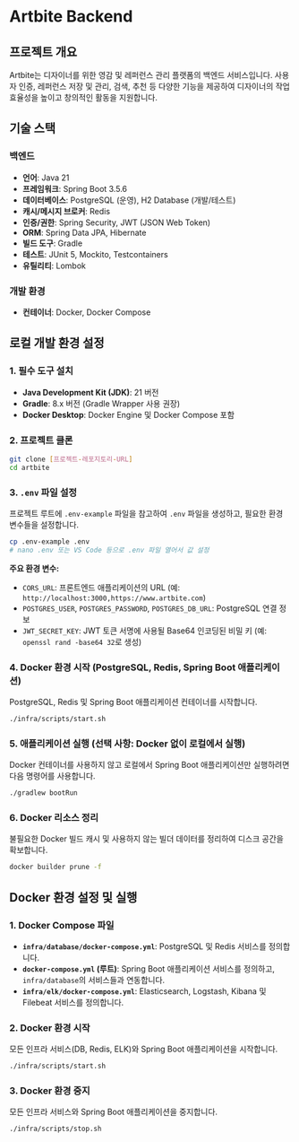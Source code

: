 # Artbite Backend

## 프로젝트 개요

Artbite는 디자이너를 위한 영감 및 레퍼런스 관리 플랫폼의 백엔드 서비스입니다. 사용자 인증, 레퍼런스 저장 및 관리, 검색, 추천 등 다양한 기능을 제공하여 디자이너의 작업 효율성을 높이고 창의적인 활동을 지원합니다.

## 기술 스택

### 백엔드
-   **언어**: Java 21
-   **프레임워크**: Spring Boot 3.5.6
-   **데이터베이스**: PostgreSQL (운영), H2 Database (개발/테스트)
-   **캐시/메시지 브로커**: Redis
-   **인증/권한**: Spring Security, JWT (JSON Web Token)
-   **ORM**: Spring Data JPA, Hibernate
-   **빌드 도구**: Gradle
-   **테스트**: JUnit 5, Mockito, Testcontainers
-   **유틸리티**: Lombok

### 개발 환경
-   **컨테이너**: Docker, Docker Compose

## 로컬 개발 환경 설정

### 1. 필수 도구 설치
-   **Java Development Kit (JDK)**: 21 버전
-   **Gradle**: 8.x 버전 (Gradle Wrapper 사용 권장)
-   **Docker Desktop**: Docker Engine 및 Docker Compose 포함

### 2. 프로젝트 클론
```bash
git clone [프로젝트-레포지토리-URL]
cd artbite
```

### 3. `.env` 파일 설정
프로젝트 루트에 `.env-example` 파일을 참고하여 `.env` 파일을 생성하고, 필요한 환경 변수들을 설정합니다.

```bash
cp .env-example .env
# nano .env 또는 VS Code 등으로 .env 파일 열어서 값 설정
```

**주요 환경 변수:**
-   `CORS_URL`: 프론트엔드 애플리케이션의 URL (예: `http://localhost:3000,https://www.artbite.com`)
-   `POSTGRES_USER`, `POSTGRES_PASSWORD`, `POSTGRES_DB_URL`: PostgreSQL 연결 정보
-   `JWT_SECRET_KEY`: JWT 토큰 서명에 사용될 Base64 인코딩된 비밀 키 (예: `openssl rand -base64 32`로 생성)

### 4. Docker 환경 시작 (PostgreSQL, Redis, Spring Boot 애플리케이션)
PostgreSQL, Redis 및 Spring Boot 애플리케이션 컨테이너를 시작합니다.
```bash
./infra/scripts/start.sh
```

### 5. 애플리케이션 실행 (선택 사항: Docker 없이 로컬에서 실행)
Docker 컨테이너를 사용하지 않고 로컬에서 Spring Boot 애플리케이션만 실행하려면 다음 명령어를 사용합니다.
```bash
./gradlew bootRun
```

### 6. Docker 리소스 정리
불필요한 Docker 빌드 캐시 및 사용하지 않는 빌더 데이터를 정리하여 디스크 공간을 확보합니다.
```bash
docker builder prune -f
```

## Docker 환경 설정 및 실행

### 1. Docker Compose 파일
-   **`infra/database/docker-compose.yml`**: PostgreSQL 및 Redis 서비스를 정의합니다.
-   **`docker-compose.yml` (루트)**: Spring Boot 애플리케이션 서비스를 정의하고, `infra/database`의 서비스들과 연동합니다.
-   **`infra/elk/docker-compose.yml`**: Elasticsearch, Logstash, Kibana 및 Filebeat 서비스를 정의합니다.

### 2. Docker 환경 시작
모든 인프라 서비스(DB, Redis, ELK)와 Spring Boot 애플리케이션을 시작합니다.
```bash
./infra/scripts/start.sh
```

### 3. Docker 환경 중지
모든 인프라 서비스와 Spring Boot 애플리케이션을 중지합니다.
```bash
./infra/scripts/stop.sh
```